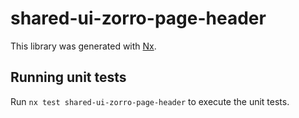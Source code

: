 # shared-ui-zorro-page-header

This library was generated with [Nx](https://nx.dev).

## Running unit tests

Run `nx test shared-ui-zorro-page-header` to execute the unit tests.
